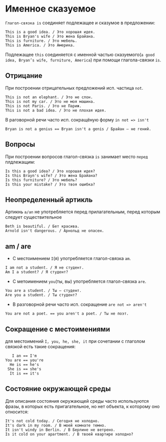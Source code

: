 # Именное сказуемое

`Глагол-связка is` соединяет подлежащее и сказумое в предложении:

```
This is a good idea. / Это хорошая идея.
This is Bryan's wife / Это жена Брайана.
This is furniture. / Это мебель.
This is America. / Это Америка.
```
Подлежащее `this` соединяется с именной частью сказуемого(`a good idea, Bryan’s wife, furniture, America`) при помощи глагола-связки `is`.

## Отрицание

При построении отрицательных предложений исп. частица `not`.

```
This is not an elephant. / Это не слон.
This is not my car. / Это не моя машина.
This is not Paris. / Это не Париж.
This is not a bad idea. / Это не плохая идея.
```

В раговорной речи часто исп. сокращёную форму `in not => isn't`

```
Bryan is not a genius == Bryan isn't a genis / Брайан — не гений.
```

## Вопросы

При построении вопросов глагол-связка `is` занимает место `перед` плдлежащим:

```
Is this a good idea? / Это хорошая идея?
Is this Brayn's wife? / Это жена Брайана?
Is this furniture? / Это мебель?
Is this your mistake? / Это твоя ошибка?
```

## Неопределенный артикль

Артикнь `a/an` не употребляется перед прилагательным, перед которым следует существительное

```
Beth is beautiful. / Бет красива.
Arnold isn't dangerous. / Арнольд не опасен.
```

## am / are

- С местоимением `I`(я) употребляется глагол-связка `am`.

```
I am not a student. / Я не студент.
Am I a student? / Я студент?
```

- С метоимением `you`(ты, вы) употребляется глагол-связка `are`.

```
You are a student. / Ты — студент.
Are you a student. / Ты студент?
```

- В разговорной речи часто исп. сокращение `are not => aren't`

```
You are not a poet. == you aren't a poet. / Ты не поэт.
```

## Сокращение с местоимениями

для местоимений `I, you, he, she, it` при сочетании с глаголом связкой есть такие сокращения:

```
   I an == I'm
You are == you're
  He is == he's
 She is == she's
  It is == it's
```

## Состояние окружающей среды

Для описания состояния окружающей среды часто используются фразы, в которых есть пригагательное, но нет объекта, к которому оно относится:

```
It's not cold today. / Сегодня не холодно.
It's dark in my room. / В моей комнате темно.
It isn't windy in Berlin. / В Берлине не ветрено.
Is it cold on your apartment. / В твоей квартире холодно?
```

